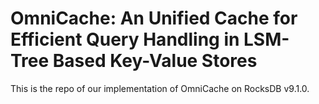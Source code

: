 # OmniCache: An Unified Cache for Efficient Query Handling in LSM-Tree Based Key-Value Stores
This is the repo of our implementation of OmniCache on RocksDB v9.1.0.
